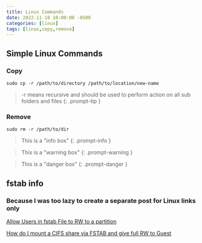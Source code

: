 ```yaml
---
title: Linux Commands
date: 2022-11-18 10:00:00 -0500
categories: [linux]
tags: [linux,copy,remove]
---
```


## Simple Linux Commands

### Copy

```terminal
sudo cp -r /path/to/directory /path/to/location/new-name
```

> -r means recursive and should be used to perform action on all sub folders and files
{: .prompt-tip }

### Remove

```terminal
sudo rm -r /path/to/dir
```

> This is a "info box"
{: .prompt-info }

> This is a "warning box"
{: .prompt-warning }

> This is a "danger box"
{: .prompt-danger }


## fstab info

### Because I was too lazy to create a separate post for Linux links only

[Allow Users in fstab File to RW to a partition](https://www.baeldung.com/linux/fstab-file-users-read-write-partition)

[How do I mount a CIFS share via FSTAB and give full RW to Guest](https://askubuntu.com/questions/313093/how-do-i-mount-a-cifs-share-via-fstab-and-give-full-rw-to-guest)